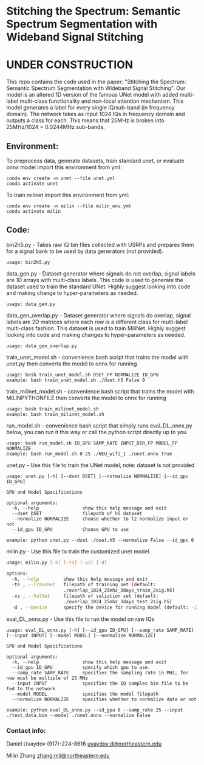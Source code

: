 # Stitching the Spectrum: Semantic Spectrum Segmentation with Wideband Signal Stitching
# UNDER CONSTRUCTION

This repo contains the code used in the paper: "Stitching the Spectrum: Semantic Spectrum Segmentation with Wideband Signal Stitching".
Our model is an altered 1D version of the famous UNet model with added multi-label multi-class functionality and non-local attention mechanism. 
This model generates a label for every single IQ/sub-band (in frequency domain). The network takes as input 1024 IQs in frequency domain and outputs a class for each. This means that 25MHz is broken
into 25MHz/1024 = 0.0244MHz sub-bands.

## Environment:

To preprocess data, generate datasets, train standard unet, or evaluate onnx model import this environment from yml:

    conda env create -n unet --file unet.yml
    conda activate unet

To train milinet import this environment from yml:

    conda env create -n milin --file milin_env.yml
    conda activate milin


## Code:

bin2h5.py - Takes raw IQ bin files collected with USRPs and prepares them for a signal bank to be used by data generators 
(not provided).

    usage: bin2h5.py

data_gen.py - Dataset generator where signals do not overlap, signal labels are 1D arrays with multi-class labels. 
This code is used to generate the dataset used to train the standard UNet. Highly suggest looking into code and making change
to hyper-parameters as needed.

    usage: data_gen.py

data_gen_overlap.py - Dataset generator where signals do overlap, signal labels are 2D matrices where each row is a
different class for multi-label multi-class fashion. This dataset is used to train MiliNet. Highly suggest looking into code
and making changes to hyper-parameters as needed.

    usage: data_gen_overlap.py

train_unet_model.sh - convenience bash script that trains the model with unet.py then converts the model to onnx for running

    usage: bash train_unet_model.sh DSET_FP NORMALIZE ID_GPU
    example: bash train_unet_model.sh ./dset.h5 False 0

train_milinet_model.sh - convenience bash script that trains the model with MILINPYTHONFILE then converts the model to onnx for running

    usage: bash train_milinet_model.sh
    example: bash train_milinet_model.sh

run_model.sh - convenience bash script that simply runs eval_DL_onnx.py below,
you can run it this way or call the python script directly up to you

    usage: bash run_model.sh ID_GPU SAMP_RATE INPUT_DIR_FP MODEL_FP NORMALIZE
    example: bash run_model.sh 0 25 ./NEU_wifi_1 ./unet.onnx True

unet.py - Use this file to train the UNet model, note: dataset is not provided

    usage: unet.py [-h] [--dset DSET] [--normalize NORMALIZE] [--id_gpu ID_GPU]

    GPU and Model Specifications

    optional arguments:
      -h, --help                show this help message and exit
      --dset DSET               filepath of h5 dataset
      --normalize NORMALIZE     choose whether to l2 normalize input or not
      --id_gpu ID_GPU           Choose GPU to use

    example: python unet.py --dset ./dset.h5 --normalize False --id_gpu 0

milin.py - Use this file to train the customized unet model
```bash
usage: milin.py [-h] [-ts] [-vs] [-d]

options:
  -h, --help         show this help message and exit
  -ts , --TrainSet   filepath of training set (default:
                     ./overlap_1024_25mhz_3days_train_2sig.h5)
  -vs , --ValSet     filepath of valiation set (default:
                     ./overlap_1024_25mhz_3days_test_2sig.h5)
  -d , --Device      specify the device for running model (default: -1)
```

eval_DL_onnx.py - Use this file to run the model on raw IQs

    usage: eval_DL_onnx.py [-h] [--id_gpu ID_GPU] [--samp_rate SAMP_RATE] [--input INPUT] [--model MODEL] [--normalize NORMALIZE]

    GPU and Model Specifications

    optional arguments:
      -h, --help                show this help message and exit
      --id_gpu ID_GPU           specify which gpu to use.
      --samp_rate SAMP_RATE     specifies the sampling rate in MHz, for now must be multiple of 25 MHz
      --input INPUT             specifies the IQ samples bin file to be fed to the network
      --model MODEL             specifies the model filepath
      --normalize NORMALIZE     specifies whether to normalize data or not

    example: python eval_DL_onnx.py --id_gpu 0 --samp_rate 25 --input ./test_data.bin --model ./unet.onnx --normalize False



### Contact info:

Daniel Uvaydov
(917)-224-8616
uvaydov.d@northeastern.edu

Milin Zhang
zhang.mil@northeastern.edu

